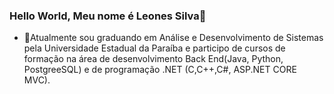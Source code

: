 ### Hello World, Meu nome é Leones Silva👋
- 🔭Atualmente sou graduando em Análise e Desenvolvimento de Sistemas pela Universidade Estadual da Paraíba e participo de cursos de formação na área de desenvolvimento Back End(Java, Python, PostgreeSQL) e de programação .NET (C,C++,C#, ASP.NET CORE MVC).
<!--
**leonesslv/leonesslv** is a ✨ _special_ ✨ repository because its `README.md` (this file) appears on your GitHub profile.

Here are some ideas to get you started:


